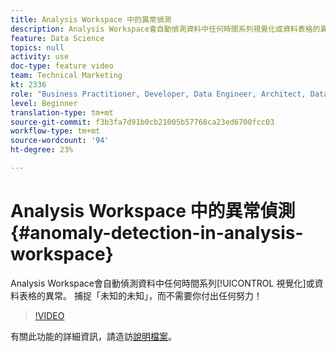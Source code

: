 ```yaml
---
title: Analysis Workspace 中的異常偵測
description: Analysis Workspace會自動偵測資料中任何時間系列視覺化或資料表格的異常。 捕捉「未知的未知」，而不需要你付出任何努力！
feature: Data Science
topics: null
activity: use
doc-type: feature video
team: Technical Marketing
kt: 2336
role: "Business Practitioner, Developer, Data Engineer, Architect, Data Architect, Administrator, Leader"
level: Beginner
translation-type: tm+mt
source-git-commit: f3b3fa7d91b0cb21005b57768ca23ed6700fcc03
workflow-type: tm+mt
source-wordcount: '94'
ht-degree: 23%

---
```



# Analysis Workspace 中的異常偵測 {#anomaly-detection-in-analysis-workspace}

Analysis Workspace會自動偵測資料中任何時間系列[!UICONTROL 視覺化]或資料表格的異常。 捕捉「未知的未知」，而不需要你付出任何努力！

>[!VIDEO](https://video.tv.adobe.com/v/25444/?quality=12)

有關此功能的詳細資訊，請造訪[說明檔案](https://marketing.adobe.com/resources/help/zh_TW/analytics/analysis-workspace/anomaly_detection.html)。
